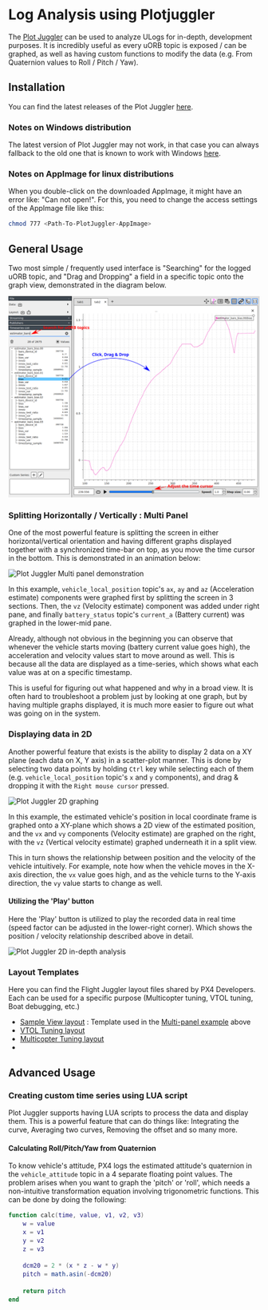 # Log Analysis using Plotjuggler

The [Plot Juggler](https://github.com/facontidavide/PlotJuggler) can be used to analyze ULogs for in-depth, development purposes. It is incredibly useful as every uORB topic is exposed / can be graphed, as well as having custom functions to modify the data (e.g. From Quaternion values to Roll / Pitch / Yaw).

## Installation

You can find the latest releases of the Plot Juggler [here](https://github.com/facontidavide/PlotJuggler/releases).

### Notes on Windows distribution

The latest version of Plot Juggler may not work, in that case you can always fallback to the old one that is known to work with Windows [here](https://github.com/facontidavide/PlotJuggler/releases/tag/2.8.4).

### Notes on AppImage for linux distributions

When you double-click on the downloaded AppImage, it might have an error like: "Can not open!". For this, you need to change the access settings of the AppImage file like this:

```bash
chmod 777 <Path-To-PlotJuggler-AppImage>
```

## General Usage

Two most simple / frequently used interface is "Searching" for the logged uORB topic, and "Drag and Dropping" a field in a specific topic onto the graph view, demonstrated in the diagram below.

![Plot Juggler basic usage](../../assets/flight_log_analysis/plot_juggler/plotjuggler_timeseries_search_and_drop.svg)


### Splitting Horizontally / Vertically : Multi Panel

One of the most powerful feature is splitting the screen in either horizontal/vertical orientation and having different graphs displayed together with a synchronized time-bar on top, as you move the time cursor in the bottom. This is demonstrated in an animation below:

![Plot Juggler Multi panel demonstration](/assets/flight_log_analysis/plot_juggler/plotjuggler_dragdrop_multipanel.gif)

In this example, `vehicle_local_position` topic's `ax`, `ay` and `az` (Acceleration estimate) components were graphed first by splitting the screen in 3 sections. Then, the `vz` (Velocity estimate) component was added under right pane, and finally `battery_status` topic's `current_a` (Battery current) was graphed in the lower-mid pane.

Already, although not obvious in the beginning you can observe that whenever the vehicle starts moving (battery current value goes high), the acceleration and velocity values start to move around as well. This is because all the data are displayed as a time-series, which shows what each value was at on a specific timestamp.

This is useful for figuring out what happened and why in a broad view. It is often hard to troubleshoot a problem just by looking at one graph, but by having multiple graphs displayed, it is much more easier to figure out what was going on in the system.

### Displaying data in 2D

Another powerful feature that exists is the ability to display 2 data on a XY plane (each data on X, Y axis) in a scatter-plot manner. This is done by selecting two data points by holding `Ctrl` key while selecting each of them (e.g. `vehicle_local_position` topic's `x` and `y` components), and drag & dropping it with the `Right mouse cursor` pressed.

![Plot Juggler 2D graphing](/assets/flight_log_analysis/plot_juggler/plotjuggler_2d_graph.gif)

In this example, the estimated vehicle's position in local coordinate frame is graphed onto a XY-plane which shows a 2D view of the estimated position, and the `vx` and `vy` components (Velocity estimate) are graphed on the right, with the `vz` (Vertical velocity estimate) graphed underneath it in a split view.

This in turn shows the relationship between position and the velocity of the vehicle intuitively. For example, note how when the vehicle moves in the X-axis direction, the `vx` value goes high, and as the vehicle turns to the Y-axis direction, the `vy` value starts to change as well.

#### Utilizing the 'Play' button

Here the 'Play' button is utilized to play the recorded data in real time (speed factor can be adjusted in the lower-right corner). Which shows the position / velocity relationship described above in detail.

![Plot Juggler 2D in-depth analysis](/assets/flight_log_analysis/plot_juggler/plotjuggler_2d_graph_pos_vel_analysis.gif)

### Layout Templates

Here you can find the Flight Juggler layout files shared by PX4 Developers. Each can be used for a specific purpose (Multicopter tuning, VTOL tuning, Boat debugging, etc.)

* [Sample View layout](/assets/flight_log_analysis/plot_juggler/plotjuggler_sample_view.xml) : Template used in the [Multi-panel example](#splitting-horizontally--vertically--multi-panel) above
* [VTOL Tuning layout]()
* [Multicopter Tuning layout]()
* 

## Advanced Usage

### Creating custom time series using LUA script

Plot Juggler supports having LUA scripts to process the data and display them. This is a powerful feature that can do things like: Integrating the curve, Averaging two curves, Removing the offset and so many more.


#### Calculating Roll/Pitch/Yaw from Quaternion

To know vehicle's attitude, PX4 logs the estimated attitude's quaternion in the `vehicle_attitude` topic in a 4 separate floating point values. The problem arises when you want to graph the 'pitch' or 'roll', which needs a non-intuitive transformation equation involving trigonometric functions. This can be done by doing the following:

```lua
function calc(time, value, v1, v2, v3)
    w = value
    x = v1
    y = v2
    z = v3
    
    dcm20 = 2 * (x * z - w * y)
    pitch = math.asin(-dcm20)
    
    return pitch
end
```